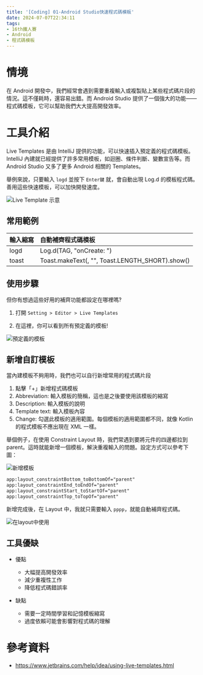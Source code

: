 ```yaml
---
title: '[Coding] 01-Android Studio快速程式碼模板'
date: 2024-07-07T22:34:11
tags:
- 16th鐵人賽
- Android
- 程式碼模板
---
```


# 情境
在 Android 開發中，我們經常會遇到需要重複輸入或複製貼上某些程式碼片段的情況。這不僅耗時，還容易出錯。而 Android Studio 提供了一個強大的功能——程式碼模板，它可以幫助我們大大提高開發效率。
<!-- more -->

# 工具介紹
Live Templates 是由 IntelliJ 提供的功能，可以快速插入預定義的程式碼模板。IntelliJ 內建就已經提供了許多常用模板，如迴圈、條件判斷、變數宣告等。而 Android Studio 又多了更多 Android 相關的 Templates。

舉例來說，只要輸入 `logd` 並按下 `Enter鍵` 就，會自動出現 Log.d 的模板程式碼。善用這些快速模板，可以加快開發速度。

![Live Template 示意](liveTemplateSample.png)

## 常用範例

| 輸入縮寫 | 自動補齊程式碼模板                              |
| :------- | :---------------------------------------------- |
| logd     | Log.d(TAG, "onCreate: ")                        |
| toast    | Toast.makeText(, "", Toast.LENGTH_SHORT).show() |

## 使用步驟
但你有想過這些好用的補齊功能都設定在哪裡嗎?

1. 打開 `Setting > Editor > Live Templates`

2. 在這裡，你可以看到所有預定義的模板!

![預定義的模板](預定義的模板.png)

## 新增自訂模板
當內建模板不夠用時，我們也可以自行新增常用的程式碼片段

1. 點擊「+」新增程式碼模板
2. Abbreviation: 輸入模板的簡稱，這也是之後要使用該模板的縮寫
3. Description: 輸入模板的說明
4. Template text: 輸入模板內容
5. Change: 勾選此模板的適用範圍。每個模板的適用範圍都不同，就像 Kotlin 的程式模板不應出現在 XML 一樣。

舉個例子，在使用 Constraint Layout 時，我們常遇到要將元件的四邊都拉到 parent。這時就能新增一個模板，解決重複輸入的問題。設定方式可以參考下圖：

![新增模板](新增模板.png)

```xml
app:layout_constraintBottom_toBottomOf="parent"
app:layout_constraintEnd_toEndOf="parent"
app:layout_constraintStart_toStartOf="parent"
app:layout_constraintTop_toTopOf="parent"
```

新增完成後，在 Layout 中，我就只需要輸入 `pppp`，就能自動補齊程式碼。

![在layout中使用](inLayout.png)

## 工具優缺
- 優點
  - 大幅提高開發效率
  - 減少重複性工作
  - 降低程式碼錯誤率

- 缺點
  - 需要一定時間學習和記憶模板縮寫
  - 過度依賴可能會影響對程式碼的理解

# 參考資料
- https://www.jetbrains.com/help/idea/using-live-templates.html




